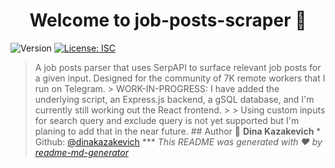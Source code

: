 <h1 align="center">Welcome to job-posts-scraper 👋</h1>
<p>
  <img
    alt="Version"
    src="https://img.shields.io/badge/version-1.0.0-blue.svg?cacheSeconds=2592000"
  />
  <a href="#" target="_blank">
    <img
      alt="License: ISC"
      src="https://img.shields.io/badge/License-ISC-yellow.svg"
    />
  </a>
</p>

> A job posts parser that uses SerpAPI to surface relevant job posts for a given
input. Designed for the community of 7K remote workers that I run on Telegram. >
> WORK-IN-PROGRESS: I have added the underlying script, an Express.js backend, a
gSQL database, and I'm currently still working out the React frontend. > > Using
custom inputs for search query and exclude query is not yet supported but I'm
planing to add that in the near future. ## Author 👤 **Dina Kazakevich** *
Github: [@dinakazakevich](https://github.com/dinakazakevich) *** _This README
was generated with ❤️ by
[readme-md-generator](https://github.com/kefranabg/readme-md-generator)_
